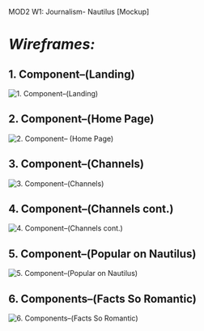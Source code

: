 MOD2 W1: Journalism- Nautilus [Mockup]

# *Wireframes:*

## 1. Component–(Landing)
![1. Component–(Landing)](https://github.com/daler-bobojanov/nautilus_mockup/blob/master/wireframe/1.%20Component%E2%80%93(Landing).png)

## 2. Component–(Home Page)
![2. Component– (Home Page)](https://github.com/daler-bobojanov/nautilus_mockup/blob/master/wireframe/2.%20Component%E2%80%93%20(Home%20Page).png)

## 3. Component–(Channels)    
![3. Component–(Channels)](https://github.com/daler-bobojanov/nautilus_mockup/blob/master/wireframe/3.%20Component%E2%80%93(Channels).png)

## 4. Component–(Channels cont.)
![4. Component–(Channels cont.)](https://github.com/daler-bobojanov/nautilus_mockup/blob/master/wireframe/4.%20Component%E2%80%93(Channels%20cont.).png)

## 5. Component–(Popular on Nautilus)
![5. Component–(Popular on Nautilus)](https://github.com/daler-bobojanov/nautilus_mockup/blob/master/wireframe/5.%20Component%E2%80%93(Popular%20on%20Nautilus).png)

## 6. Components–(Facts So Romantic)
![6. Components–(Facts So Romantic)](https://github.com/daler-bobojanov/nautilus_mockup/blob/master/wireframe/6.%20Components%E2%80%93(Facts%20So%20Romantic).png)